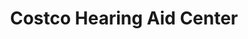 ---
title: "Costco Hearing Aid Center"
url: /beaverton/costco-hearing-aid-center/
shop: Hörgeräte
---